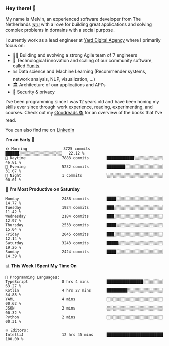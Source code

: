 ### Hey there! 👋

My name is Melvin, an experienced software developer from The Netherlands 🇳🇱 with a love for building great applications and solving complex problems in domains with a social purpose. 

I currently work as a lead engineer at [Yard Digital Agency](https://github.com/yardinternet) where I primarily focus on:

* 👏🏼 Building and evolving a strong Agile team of 7 engineers
* 🚀 Technological innovation and scaling of our community software, called [Yunits](https://www.yunits.com/).
* 📊 Data science and Machine Learning (Recommender systems, network analysis, NLP, visualization, ...)
* 🏛 Architecture of our applications and API's
* 🔐 Security & privacy

I've been programming since I was 12 years old and have been honing my skills ever since through work experience, reading, experimenting, and courses.
Check out my [Goodreads 📚](https://goodreads.com/melvinkoopmans) for an overview of the books that I've read. 

You can also find me on [LinkedIn](https://www.linkedin.com/in/melvinkoopmans)

<!--START_SECTION:waka-->
**I'm an Early 🐤** 

```text
🌞 Morning                3725 commits        ██████░░░░░░░░░░░░░░░░░░░   22.12 % 
🌆 Daytime                7883 commits        ████████████░░░░░░░░░░░░░   46.81 % 
🌃 Evening                5232 commits        ████████░░░░░░░░░░░░░░░░░   31.07 % 
🌙 Night                  1 commits           ░░░░░░░░░░░░░░░░░░░░░░░░░   00.01 % 
```
📅 **I'm Most Productive on Saturday** 

```text
Monday                   2488 commits        ████░░░░░░░░░░░░░░░░░░░░░   14.77 % 
Tuesday                  1924 commits        ███░░░░░░░░░░░░░░░░░░░░░░   11.42 % 
Wednesday                2184 commits        ███░░░░░░░░░░░░░░░░░░░░░░   12.97 % 
Thursday                 2533 commits        ████░░░░░░░░░░░░░░░░░░░░░   15.04 % 
Friday                   2045 commits        ███░░░░░░░░░░░░░░░░░░░░░░   12.14 % 
Saturday                 3243 commits        █████░░░░░░░░░░░░░░░░░░░░   19.26 % 
Sunday                   2424 commits        ████░░░░░░░░░░░░░░░░░░░░░   14.39 % 
```


📊 **This Week I Spent My Time On** 

```text
💬 Programming Languages: 
TypeScript               8 hrs 4 mins        ████████████████░░░░░░░░░   63.27 % 
Kotlin                   4 hrs 27 mins       █████████░░░░░░░░░░░░░░░░   34.88 % 
YAML                     4 mins              ░░░░░░░░░░░░░░░░░░░░░░░░░   00.62 % 
JSON                     2 mins              ░░░░░░░░░░░░░░░░░░░░░░░░░   00.32 % 
Python                   2 mins              ░░░░░░░░░░░░░░░░░░░░░░░░░   00.31 % 

🔥 Editors: 
IntelliJ                 12 hrs 45 mins      █████████████████████████   100.00 % 
```


<!--END_SECTION:waka-->
